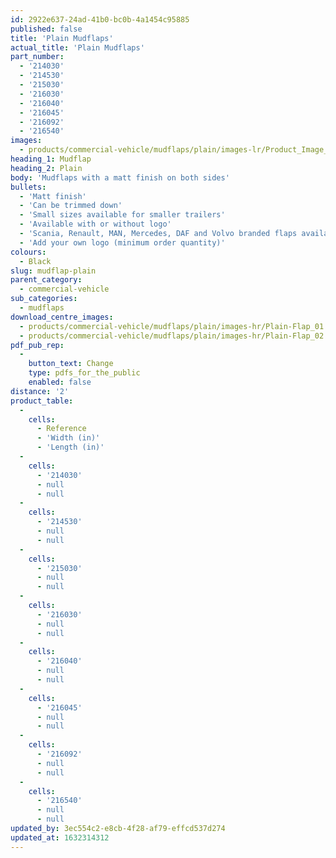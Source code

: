 ```yaml
---
id: 2922e637-24ad-41b0-bc0b-4a1454c95885
published: false
title: 'Plain Mudflaps'
actual_title: 'Plain Mudflaps'
part_number:
  - '214030'
  - '214530'
  - '215030'
  - '216030'
  - '216040'
  - '216045'
  - '216092'
  - '216540'
images:
  - products/commercial-vehicle/mudflaps/plain/images-lr/Product_Image_776x776_(518x518_focus_area)-Plain-Flap_01.jpg
heading_1: Mudflap
heading_2: Plain
body: 'Mudflaps with a matt finish on both sides'
bullets:
  - 'Matt finish'
  - 'Can be trimmed down'
  - 'Small sizes available for smaller trailers'
  - 'Available with or without logo'
  - 'Scania, Renault, MAN, Mercedes, DAF and Volvo branded flaps available'
  - 'Add your own logo (minimum order quantity)'
colours:
  - Black
slug: mudflap-plain
parent_category:
  - commercial-vehicle
sub_categories:
  - mudflaps
download_centre_images:
  - products/commercial-vehicle/mudflaps/plain/images-hr/Plain-Flap_01.jpg
  - products/commercial-vehicle/mudflaps/plain/images-hr/Plain-Flap_02.jpg
pdf_pub_rep:
  -
    button_text: Change
    type: pdfs_for_the_public
    enabled: false
distance: '2'
product_table:
  -
    cells:
      - Reference
      - 'Width (in)'
      - 'Length (in)'
  -
    cells:
      - '214030'
      - null
      - null
  -
    cells:
      - '214530'
      - null
      - null
  -
    cells:
      - '215030'
      - null
      - null
  -
    cells:
      - '216030'
      - null
      - null
  -
    cells:
      - '216040'
      - null
      - null
  -
    cells:
      - '216045'
      - null
      - null
  -
    cells:
      - '216092'
      - null
      - null
  -
    cells:
      - '216540'
      - null
      - null
updated_by: 3ec554c2-e8cb-4f28-af79-effcd537d274
updated_at: 1632314312
---
```

